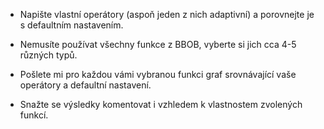 * Napište vlastní operátory (aspoň jeden z nich adaptivní) a porovnejte je s defaultním nastavením.

* Nemusíte používat všechny funkce z BBOB, vyberte si jich cca 4-5 různých typů. 
 
* Pošlete mi pro každou vámi vybranou funkci graf srovnávající vaše operátory a defaultní nastavení.

* Snažte se výsledky komentovat i vzhledem k vlastnostem zvolených funkcí.
